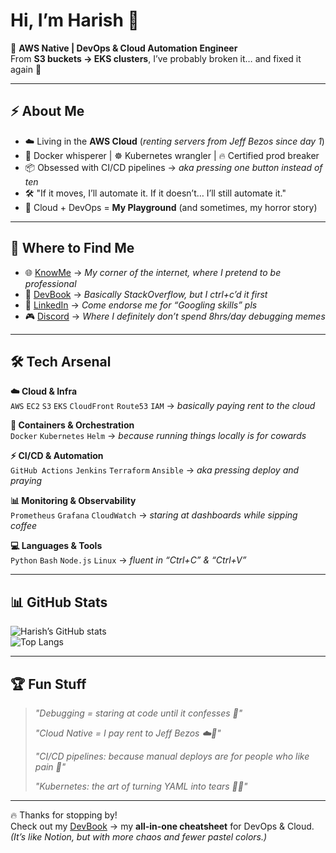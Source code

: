 # Hi, I’m Harish 👋  

🚀 **AWS Native | DevOps & Cloud Automation Engineer**  
From **S3 buckets → EKS clusters**, I’ve probably broken it… and fixed it again 🔧  

---

## ⚡ About Me  
- ☁️ Living in the **AWS Cloud** (*renting servers from Jeff Bezos since day 1*)  
- 🐳 Docker whisperer | ☸️ Kubernetes wrangler | 🔥 Certified prod breaker  
- 📦 Obsessed with CI/CD pipelines → *aka pressing one button instead of ten*  
- 🛠️ "If it moves, I’ll automate it. If it doesn’t… I’ll still automate it."  
- 🤖 Cloud + DevOps = **My Playground** (and sometimes, my horror story)  

---

## 🔗 Where to Find Me  

- 🌐 [KnowMe](https://harish8.com) → *My corner of the internet, where I pretend to be professional*  
- 📘 [DevBook](https://devbook.harish8.com) → *Basically StackOverflow, but I ctrl+c’d it first*  
- 💼 [LinkedIn](https://www.linkedin.com/in/harish-s-553840368) → *Come endorse me for “Googling skills” pls*  
- 🎮 [Discord](https://discordapp.com/users/1341650829115002911) → *Where I definitely don’t spend 8hrs/day debugging memes*  

---

## 🛠️ Tech Arsenal  

**☁️ Cloud & Infra**  
`AWS` `EC2` `S3` `EKS` `CloudFront` `Route53` `IAM` → *basically paying rent to the cloud*  

**🐳 Containers & Orchestration**  
`Docker` `Kubernetes` `Helm` → *because running things locally is for cowards*  

**⚡ CI/CD & Automation**  
`GitHub Actions` `Jenkins` `Terraform` `Ansible` → *aka pressing deploy and praying*  

**📊 Monitoring & Observability**  
`Prometheus` `Grafana` `CloudWatch` → *staring at dashboards while sipping coffee*  

**💻 Languages & Tools**  
`Python` `Bash` `Node.js` `Linux` → *fluent in “Ctrl+C” & “Ctrl+V”*  

---

## 📊 GitHub Stats  

![Harish’s GitHub stats](https://github-readme-stats.vercel.app/api?username=Harish-SN&show_icons=true&theme=radical)  
![Top Langs](https://github-readme-stats.vercel.app/api/top-langs/?username=Harish-SN&layout=compact&theme=radical)  

---

## 🏆 Fun Stuff  
> *"Debugging = staring at code until it confesses 🐛"*  
>  
> *"Cloud Native = I pay rent to Jeff Bezos ☁️💸"*  
>  
> *"CI/CD pipelines: because manual deploys are for people who like pain 🤕"*  
>  
> *"Kubernetes: the art of turning YAML into tears 📝😭"*  

---

🔥 Thanks for stopping by!  
Check out my [DevBook](https://devbook.harish8.com) → my **all-in-one cheatsheet** for DevOps & Cloud.  
*(It’s like Notion, but with more chaos and fewer pastel colors.)*
